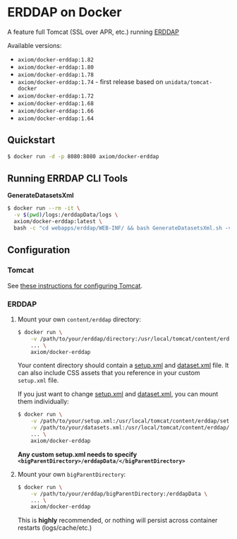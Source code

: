 # ERDDAP on Docker

A feature full Tomcat (SSL over APR, etc.) running [ERDDAP](http://coastwatch.pfeg.noaa.gov/erddap/index.html)

Available versions:

* `axiom/docker-erddap:1.82`
* `axiom/docker-erddap:1.80`
* `axiom/docker-erddap:1.78`
* `axiom/docker-erddap:1.74` - first release based on `unidata/tomcat-docker`
* `axiom/docker-erddap:1.72`
* `axiom/docker-erddap:1.68`
* `axiom/docker-erddap:1.66`
* `axiom/docker-erddap:1.64`

## Quickstart

```bash
$ docker run -d -p 8080:8080 axiom/docker-erddap
```

## Running ERRDAP CLI Tools

**GenerateDatasetsXml**

```bash
$ docker run --rm -it \
  -v $(pwd)/logs:/erddapData/logs \
  axiom/docker-erddap:latest \
  bash -c "cd webapps/erddap/WEB-INF/ && bash GenerateDatasetsXml.sh -verbose"
```


## Configuration

### Tomcat

See [these instructions for configuring Tomcat](https://github.com/unidata/tomcat-docker).


### ERDDAP

1.  Mount your own `content/erddap` directory:

    ```bash
    $ docker run \
        -v /path/to/your/erddap/directory:/usr/local/tomcat/content/erddap \
        ... \
        axiom/docker-erddap
    ```

    Your content directory should contain a [setup.xml](http://coastwatch.pfeg.noaa.gov/erddap/download/setup.html#setup.xml) and [dataset.xml](http://coastwatch.pfeg.noaa.gov/erddap/download/setupDatasetsXml.html) file. It can also include CSS assets that you reference in your custom `setup.xml` file. 

    If you just want to change [setup.xml](http://coastwatch.pfeg.noaa.gov/erddap/download/setup.html#setup.xml) and [dataset.xml](http://coastwatch.pfeg.noaa.gov/erddap/download/setupDatasetsXml.html), you can mount them individually:

    ```bash
    $ docker run \
        -v /path/to/your/setup.xml:/usr/local/tomcat/content/erddap/setup.xml \
        -v /path/to/your/datasets.xml:/usr/local/tomcat/content/erddap/datasets.xml \
        ... \
        axiom/docker-erddap
    ```

    **Any custom setup.xml needs to specify `<bigParentDirectory>/erddapData/</bigParentDirectory>`**


2.  Mount your own `bigParentDirectory`:

    ```bash
    $ docker run \
        -v /path/to/your/erddap/bigParentDirectory:/erddapData \
        ... \
        axiom/docker-erddap
    ```

    This is **highly** recommended, or nothing will persist across container restarts (logs/cache/etc.)
